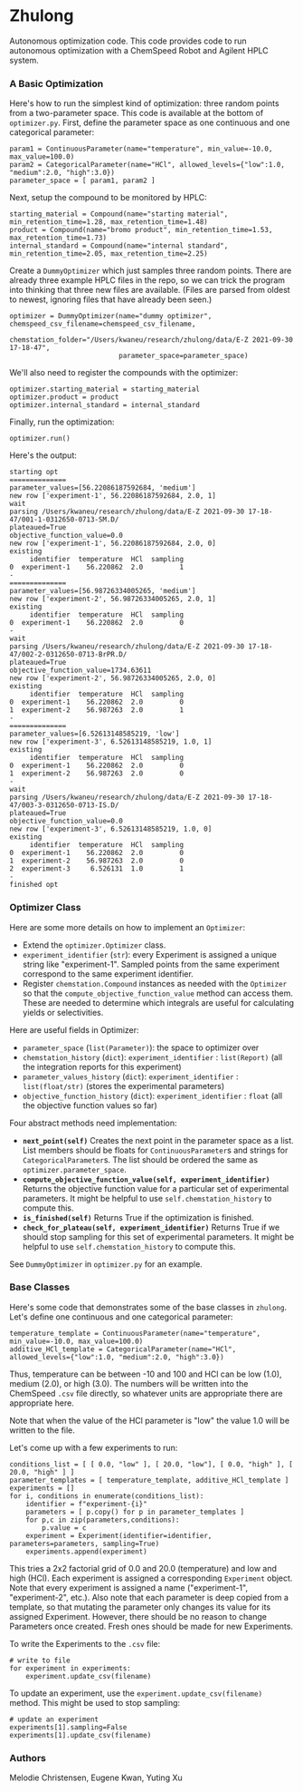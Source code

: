 # Zhulong

Autonomous optimization code.  This code provides code to run autonomous optimization with a ChemSpeed Robot and Agilent HPLC system.

### A Basic Optimization

Here's how to run the simplest kind of optimization: three random points from a two-parameter space.  This code is available at the bottom of `optimizer.py`.
First, define the parameter space as one continuous and one categorical parameter:

```
param1 = ContinuousParameter(name="temperature", min_value=-10.0, max_value=100.0)
param2 = CategoricalParameter(name="HCl", allowed_levels={"low":1.0, "medium":2.0, "high":3.0})
parameter_space = [ param1, param2 ]
```

Next, setup the compound to be monitored by HPLC:

```
starting_material = Compound(name="starting material", min_retention_time=1.28, max_retention_time=1.48)
product = Compound(name="bromo product", min_retention_time=1.53, max_retention_time=1.73)
internal_standard = Compound(name="internal standard", min_retention_time=2.05, max_retention_time=2.25)
```

Create a `DummyOptimizer` which just samples three random points.  There are already three example HPLC files in the repo, so we can trick the program into thinking that three new files are available.  (Files are parsed from oldest to newest, ignoring files that have already been seen.)

```
optimizer = DummyOptimizer(name="dummy optimizer", chemspeed_csv_filename=chemspeed_csv_filename,
                           chemstation_folder="/Users/kwaneu/research/zhulong/data/E-Z 2021-09-30 17-18-47",
                           parameter_space=parameter_space)
```

We'll also need to register the compounds with the optimizer:

```
optimizer.starting_material = starting_material
optimizer.product = product
optimizer.internal_standard = internal_standard
```

Finally, run the optimization:

```
optimizer.run()
```

Here's the output:

```
starting opt
==============
parameter_values=[56.22086187592684, 'medium']
new row ['experiment-1', 56.22086187592684, 2.0, 1]
wait
parsing /Users/kwaneu/research/zhulong/data/E-Z 2021-09-30 17-18-47/001-1-0312650-0713-SM.D/
plateaued=True
objective_function_value=0.0
new row ['experiment-1', 56.22086187592684, 2.0, 0]
existing
     identifier  temperature  HCl  sampling
0  experiment-1    56.220862  2.0         1
-
==============
parameter_values=[56.98726334005265, 'medium']
new row ['experiment-2', 56.98726334005265, 2.0, 1]
existing
     identifier  temperature  HCl  sampling
0  experiment-1    56.220862  2.0         0
-
wait
parsing /Users/kwaneu/research/zhulong/data/E-Z 2021-09-30 17-18-47/002-2-0312650-0713-BrPR.D/
plateaued=True
objective_function_value=1734.63611
new row ['experiment-2', 56.98726334005265, 2.0, 0]
existing
     identifier  temperature  HCl  sampling
0  experiment-1    56.220862  2.0         0
1  experiment-2    56.987263  2.0         1
-
==============
parameter_values=[6.52613148585219, 'low']
new row ['experiment-3', 6.52613148585219, 1.0, 1]
existing
     identifier  temperature  HCl  sampling
0  experiment-1    56.220862  2.0         0
1  experiment-2    56.987263  2.0         0
-
wait
parsing /Users/kwaneu/research/zhulong/data/E-Z 2021-09-30 17-18-47/003-3-0312650-0713-IS.D/
plateaued=True
objective_function_value=0.0
new row ['experiment-3', 6.52613148585219, 1.0, 0]
existing
     identifier  temperature  HCl  sampling
0  experiment-1    56.220862  2.0         0
1  experiment-2    56.987263  2.0         0
2  experiment-3     6.526131  1.0         1
-
finished opt
```

### Optimizer Class

Here are some more details on how to implement an `Optimizer`:

- Extend the `optimizer.Optimizer` class.
- `experiment_identifier` (`str`): every Experiment is assigned a unique string like "experiment-1".  Sampled points from the same experiment correspond to the same experiment identifier.
- Register `chemstation.Compound` instances as needed with the `Optimizer` so that the `compute_objective_function_value` method can access them.  These are needed to determine which integrals are useful for calculating yields or selectivities.

Here are useful fields in Optimizer:

- `parameter_space` (`list(Parameter)`): the space to optimizer over
- `chemstation_history` (`dict`): `experiment_identifier` : `list(Report)` (all the integration reports for this experiment)
- `parameter_values_history` (`dict`): `experiment_identifier` : `list(float/str)` (stores the experimental parameters)
- `objective_function_history` (`dict`): `experiment_identifier` : `float` (all the objective function values so far)

Four abstract methods need implementation:

- **`next_point(self)`**
    Creates the next point in the parameter space as a list.  List members should be floats for `ContinuousParameter`s and strings for `CategoricalParameter`s.
    The list should be ordered the same as `optimizer.parameter_space`.
- **`compute_objective_function_value(self, experiment_identifier)`**
    Returns the objective function value for a particular set of experimental parameters.  It might be helpful to use `self.chemstation_history` to compute this.
- **`is_finished(self)`**
    Returns True if the optimization is finished.
- **`check_for_plateau(self, experiment_identifier)`**
    Returns True if we should stop sampling for this set of experimental parameters.  It might be helpful to use `self.chemstation_history` to compute this.

See `DummyOptimizer` in `optimizer.py` for an example.

### Base Classes

Here's some code that demonstrates some of the base classes in `zhulong`.  Let's define one continuous and one categorical parameter:

```
temperature_template = ContinuousParameter(name="temperature", min_value=-10.0, max_value=100.0)
additive_HCl_template = CategoricalParameter(name="HCl", allowed_levels={"low":1.0, "medium":2.0, "high":3.0})
```

Thus, temperature can be between -10 and 100 and HCl can be low (1.0), medium (2.0), or high (3.0).  The numbers will be written into the ChemSpeed `.csv` file directly, so whatever units are appropriate there are appropriate here.

Note that when the value of the HCl parameter is "low" the value 1.0 will be written to the file.

Let's come up with a few experiments to run:

```
conditions_list = [ [ 0.0, "low" ], [ 20.0, "low"], [ 0.0, "high" ], [ 20.0, "high" ] ]
parameter_templates = [ temperature_template, additive_HCl_template ]
experiments = []
for i, conditions in enumerate(conditions_list):
    identifier = f"experiment-{i}"
    parameters = [ p.copy() for p in parameter_templates ]
    for p,c in zip(parameters,conditions):
        p.value = c
    experiment = Experiment(identifier=identifier, parameters=parameters, sampling=True)
    experiments.append(experiment)
```

This tries a 2x2 factorial grid of 0.0 and 20.0 (temperature) and low and high (HCl).  Each experiment is assigned a corresponding `Experiment` object.  Note that every experiment is assigned a name ("experiment-1", "experiment-2", etc.).  Also note that each parameter is deep copied from a template, so that mutating the parameter only changes its value for its assigned Experiment.  However, there should be no reason to change Parameters once created.  Fresh ones should be made for new Experiments.

To write the Experiments to the `.csv` file:

```
# write to file
for experiment in experiments:
    experiment.update_csv(filename)
```

To update an experiment, use the `experiment.update_csv(filename)` method.  This might be used to stop sampling:

```
# update an experiment
experiments[1].sampling=False
experiments[1].update_csv(filename)
```

### Authors

Melodie Christensen, Eugene Kwan, Yuting Xu
